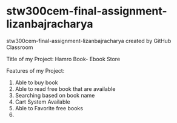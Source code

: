 # stw300cem-final-assignment-lizanbajracharya
stw300cem-final-assignment-lizanbajracharya created by GitHub Classroom


Title of my Project: Hamro Book- Ebook Store

Features of my Project:
1. Able to buy book
2. Able to read free book that are available
3. Searching based on book name
4. Cart System Available
5. Able to Favorite free books
6. 
